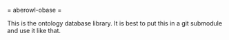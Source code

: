 = aberowl-obase =

This is the ontology database library. It is best to put this in a git submodule and use it like that.

